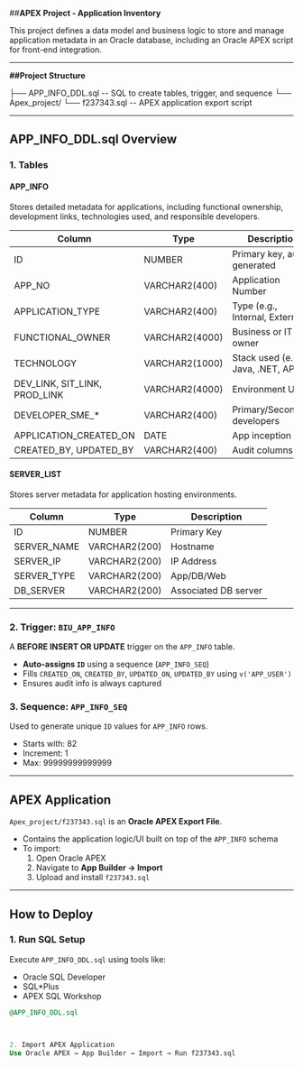 ##**APEX Project - Application Inventory**

This project defines a data model and business logic to store and manage application metadata in an Oracle database, including an Oracle APEX script for front-end integration.

---------------------------------------------

**##Project Structure**

├── APP_INFO_DDL.sql -- SQL to create tables, trigger, and sequence
└── Apex_project/
└── f237343.sql -- APEX application export script


---

## APP_INFO_DDL.sql Overview

### 1. Tables

#### APP_INFO

Stores detailed metadata for applications, including functional ownership, development links, technologies used, and responsible developers.

| Column                                       | Type                 | Description                 |
|----------------------------------------------|----------------------|-----------------------------|
| ID                                           | NUMBER               | Primary key, auto-generated |
| APP_NO                                       | VARCHAR2(400)        | Application Number          |
| APPLICATION_TYPE                             | VARCHAR2(400)        | Type (e.g., Internal, External) |
| FUNCTIONAL_OWNER                             | VARCHAR2(4000)       | Business or IT owner        |
| TECHNOLOGY                                   | VARCHAR2(1000)       | Stack used (e.g., Java, .NET, APEX) |
| DEV_LINK, SIT_LINK, PROD_LINK                | VARCHAR2(4000)       | Environment URLs |
| DEVELOPER_SME_*                              | VARCHAR2(400)        | Primary/Secondary developers |
| APPLICATION_CREATED_ON                       | DATE                 | App inception date |
| CREATED_BY, UPDATED_BY                       | VARCHAR2(400)        | Audit columns |

#### SERVER_LIST

Stores server metadata for application hosting environments.

| Column        | Type          | Description |
|---------------|---------------|-------------|
| ID            | NUMBER        | Primary Key |
| SERVER_NAME   | VARCHAR2(200) | Hostname |
| SERVER_IP     | VARCHAR2(200) | IP Address |
| SERVER_TYPE   | VARCHAR2(200) | App/DB/Web |
| DB_SERVER     | VARCHAR2(200) | Associated DB server |

---

### 2. Trigger: `BIU_APP_INFO`

A **BEFORE INSERT OR UPDATE** trigger on the `APP_INFO` table.

- **Auto-assigns `ID`** using a sequence (`APP_INFO_SEQ`)
- Fills `CREATED_ON`, `CREATED_BY`, `UPDATED_ON`, `UPDATED_BY` using `v('APP_USER')`
- Ensures audit info is always captured

### 3. Sequence: `APP_INFO_SEQ`

Used to generate unique `ID` values for `APP_INFO` rows.

- Starts with: 82
- Increment: 1
- Max: 99999999999999

---

## APEX Application

`Apex_project/f237343.sql` is an **Oracle APEX Export File**.

- Contains the application logic/UI built on top of the `APP_INFO` schema
- To import:
  1. Open Oracle APEX
  2. Navigate to **App Builder → Import**
  3. Upload and install `f237343.sql`

---

## How to Deploy

### 1. Run SQL Setup

Execute `APP_INFO_DDL.sql` using tools like:

- Oracle SQL Developer
- SQL*Plus
- APEX SQL Workshop

```sql
@APP_INFO_DDL.sql



2. Import APEX Application
Use Oracle APEX → App Builder → Import → Run f237343.sql

